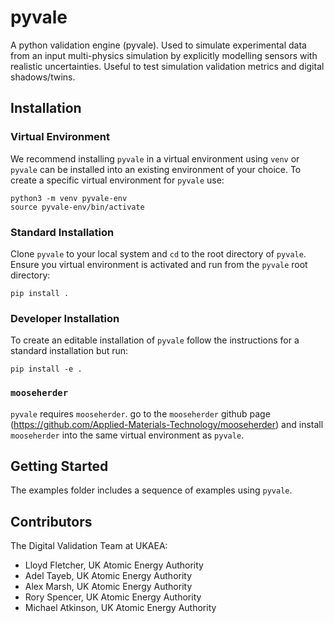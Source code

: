 # pyvale

A python validation engine (pyvale). Used to simulate experimental data from an input multi-physics simulation by explicitly modelling sensors with realistic uncertainties. Useful to test simulation validation metrics and digital shadows/twins.

## Installation
### Virtual Environment

We recommend installing `pyvale` in a virtual environment using `venv` or `pyvale` can be installed into an existing environment of your choice. To create a specific virtual environment for `pyvale` use:

```
python3 -m venv pyvale-env
source pyvale-env/bin/activate
```

### Standard Installation

Clone `pyvale` to your local system and `cd` to the root directory of `pyvale`. Ensure you virtual environment is activated and run from the `pyvale` root directory:

```
pip install .
```

### Developer Installation

To create an editable installation of `pyvale` follow the instructions for a standard installation but run:

```
pip install -e .
```

### `mooseherder`
`pyvale` requires `mooseherder`. go to the `mooseherder` github page (https://github.com/Applied-Materials-Technology/mooseherder) and install `mooseherder` into the same virtual environment as `pyvale`.

## Getting Started

The examples folder includes a sequence of examples using `pyvale`.

## Contributors
The Digital Validation Team at UKAEA:
- Lloyd Fletcher, UK Atomic Energy Authority
- Adel Tayeb, UK Atomic Energy Authority
- Alex Marsh, UK Atomic Energy Authority
- Rory Spencer, UK Atomic Energy Authority
- Michael Atkinson, UK Atomic Energy Authority


